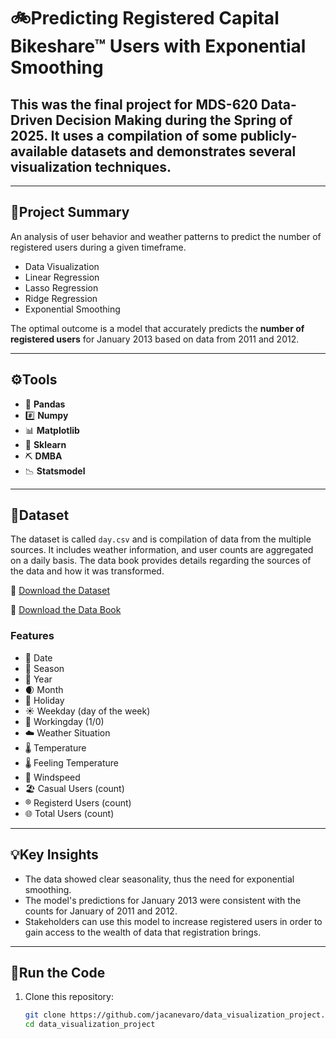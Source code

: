 # 🚲Predicting Registered Capital Bikeshare™ Users with Exponential Smoothing

## This was the final project for MDS-620 Data-Driven Decision Making during the Spring of 2025. It uses a compilation of some publicly-available datasets and demonstrates several visualization techniques.
---

## 🔭Project Summary

An analysis of user behavior and weather patterns to predict the number of registered users during a given timeframe.
- Data Visualization
- Linear Regression
- Lasso Regression
- Ridge Regression
- Exponential Smoothing

The optimal outcome is a model that accurately predicts the **number of registered users** for January 2013 based on data from 2011 and 2012.

---

## ⚙️Tools
- 🐼 **Pandas**
- #️⃣ **Numpy**
- 📊 **Matplotlib**
- 🤖 **Sklearn**
- ⛏️ **DMBA**
- 📉 **Statsmodel**

---

## 📂Dataset 

The dataset is called `day.csv` and is compilation of data from the multiple sources. It includes weather information, and user counts are aggregated on a daily basis. The data book provides details regarding the sources of the data and how it was transformed.

💾 [Download the Dataset](day(1).csv)

📖 [Download the Data Book](bike_sharing_data_book.pdf)

### Features
- 📅 Date
- 🍂 Season
- 🍾 Year
- 🌒 Month
- 🎄 Holiday
- ☀️ Weekday (day of the week)
- 💼 Workingday (1/0)
- ☁️ Weather Situation
- 🌡️ Temperature
- 🌡️ Feeling Temperature
- 🍃 Windspeed
- 🏖️ Casual Users (count)
- ®️ Registerd Users (count)
- 🌐 Total Users (count)

---

## 💡Key Insights
- The data showed clear seasonality, thus the need for exponential smoothing.
- The model's predictions for January 2013 were consistent with the counts for January of 2011 and 2012.
- Stakeholders can use this model to increase registered users in order to gain access to the wealth of data that registration brings.

--- 

## 🏃Run the Code

1. Clone this repository:
   ```bash
   git clone https://github.com/jacanevaro/data_visualization_project.git
   cd data_visualization_project

